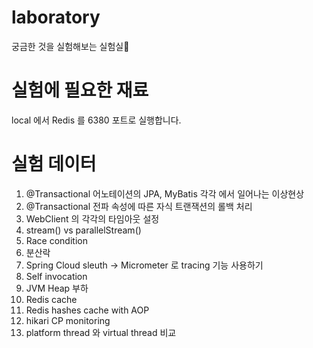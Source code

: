 # laboratory
궁금한 것을 실험해보는 실험실🧪

# 실험에 필요한 재료
local 에서 Redis 를 6380 포트로 실행합니다.

# 실험 데이터

1. @Transactional 어노테이션의 JPA, MyBatis 각각 에서 일어나는 이상현상
2. @Transactional 전파 속성에 따른 자식 트랜잭션의 롤백 처리
3. WebClient 의 각각의 타임아웃 설정
4. stream() vs parallelStream()
5. Race condition
6. 분산락
7. Spring Cloud sleuth -> Micrometer 로 tracing 기능 사용하기
8. Self invocation
9. JVM Heap 부하
10. Redis cache
11. Redis hashes cache with AOP
12. hikari CP monitoring
13. platform thread 와 virtual thread 비교
